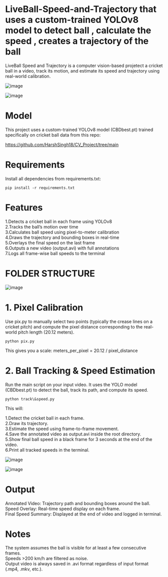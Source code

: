 # LiveBall-Speed-and-Trajectory that uses a custom-trained YOLOv8 model to detect ball , calculate the speed , creates a trajectory of the ball

LiveBall Speed and Trajectory is a computer vision-based projetect a cricket ball in a video, track its motion, and estimate its speed and trajectory using real-world calibration.

![image](https://github.com/user-attachments/assets/1918670a-75f5-4daf-aacd-2c758bea8902)


![image](https://github.com/user-attachments/assets/d1fbed66-ceb4-4ff3-ba7a-ad613168690b)


# Model
This project uses a custom-trained YOLOv8 model (CBDbest.pt) trained specifically on cricket ball data from this repo:

 https://github.com/HarshSingh18/CV_Project/tree/main


# Requirements
Install all dependencies from requirements.txt:

```
pip install -r requirements.txt
```
# Features
1.Detects a cricket ball in each frame using YOLOv8
<br>
2.Tracks the ball’s motion over time
<br>
3.Calculates ball speed using pixel-to-meter calibration
<br>
4.Draws the trajectory and bounding boxes in real-time
<br>
5.Overlays the final speed on the last frame
<br>
6.Outputs a new video (output.avi) with full annotations
<br>
7.Logs all frame-wise ball speeds to the terminal


# FOLDER STRUCTURE

![image](https://github.com/user-attachments/assets/292a5ac6-777a-4150-9753-7ec3d4444258)


# 1. Pixel Calibration
   
Use pix.py to manually select two points (typically the crease lines on a cricket pitch) and compute the pixel distance corresponding to the real-world pitch length (20.12 meters).
```
python pix.py
```

This gives you a scale:
meters_per_pixel = 20.12 / pixel_distance

# 2. Ball Tracking & Speed Estimation
Run the main script on your input video. It uses the YOLO model (CBDbest.pt) to detect the ball, track its path, and compute its speed.
```
python track\&speed.py
```
This will:

1.Detect the cricket ball in each frame.
<br>
2.Draw its trajectory.
<br>
3.Estimate the speed using frame-to-frame movement.
<br>
4.Save the annotated video as output.avi inside the root directory.
<br>
5.Show final ball speed in a black frame for 3 seconds at the end of the video.
<br>
6.Print all tracked speeds in the terminal.
<br>


![image](https://github.com/user-attachments/assets/9020dce3-7639-4b90-8095-a07374970847)


![image](https://github.com/user-attachments/assets/97e9338a-b35d-4715-b2ec-8fab3ebd6b22)


# Output
Annotated Video: Trajectory path and bounding boxes around the ball.
<br>
Speed Overlay: Real-time speed display on each frame.
<br>
Final Speed Summary: Displayed at the end of video and logged in terminal.
<br>


# Notes
The system assumes the ball is visible for at least a few consecutive frames.
<br>
Speeds >200 km/h are filtered as noise.
<br>
Output video is always saved in .avi format regardless of input format (.mp4, .mkv, etc.).
<br>















